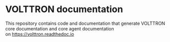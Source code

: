 # VOLTTRON documentation

This repository contains code and documentation that generate VOLTTRON core documentation and core agent documentation   
on https://volttron.readthedoc.io

